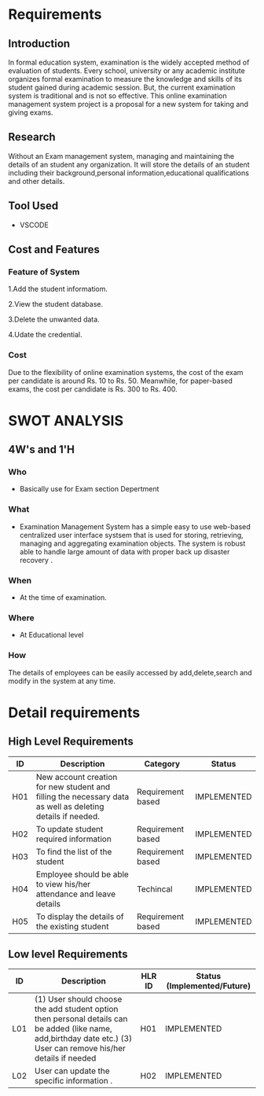# Requirements

## Introduction

In formal education system, examination is the widely accepted method of evaluation of students. Every school, university or any academic institute organizes formal examination to measure the knowledge and skills of its student gained during academic session. But, the current examination system is traditional and is not so effective. This online examination management system project is a proposal for a new system for taking and giving exams.

## Research
Without an Exam management system, managing and maintaining the details of an student any organization. It will store the details of an student including their background,personal information,educational qualifications and other details.


## Tool Used

  - VSCODE


## Cost and Features  

###  Feature of System

1.Add the student informatiom.

2.View the student database.

3.Delete the unwanted data.

4.Udate the credential.

### Cost

Due to the flexibility of online examination systems, the cost of the exam per candidate is around Rs. 10 to Rs. 50. Meanwhile, for paper-based exams, the cost per candidate is Rs. 300 to Rs. 400.

# SWOT ANALYSIS
 
## 4W's and 1'H
### Who
- Basically use for Exam section Depertment 


### What
- Examination Management System has a simple easy to use web-based centralized user interface systsem that is used for storing, retrieving, managing and aggregating examination objects. The system is robust able to handle large amount of data with proper back up disaster recovery .
### When 


- At the time of examination.
### Where
- At Educational level



### How
The details of employees can be easily accessed by add,delete,search and modify in the system at any time. 


# Detail requirements
## High Level Requirements 
| ID | Description | Category | Status | 
| ----- | ----- | ------- | ---------|
| H01 | New account creation for new student  and filling the necessary data as well as deleting details if needed. | Requirement based | IMPLEMENTED | 
| H02 | To update student required information | Requirement based |  IMPLEMENTED  |
| H03 | To find the list of the student | Requirement based |  IMPLEMENTED  |
| H04 | Employee should be able to view his/her attendance and leave details | Techincal |  IMPLEMENTED  |
| H05| To display the details of the existing student | Requirement based | IMPLEMENTED |

##  Low level Requirements
 
| ID | Description | HLR ID | Status (Implemented/Future) |
| ------ | --------- | ------ | ----- |
| L01 | (1) User should choose the add student option then  personal details can be added (like name, add,birthday date etc.) (3) User can remove his/her details if needed | H01 |  IMPLEMENTED  |
| L02 | User can update the specific information . | H02 |  IMPLEMENTED  |
 




















